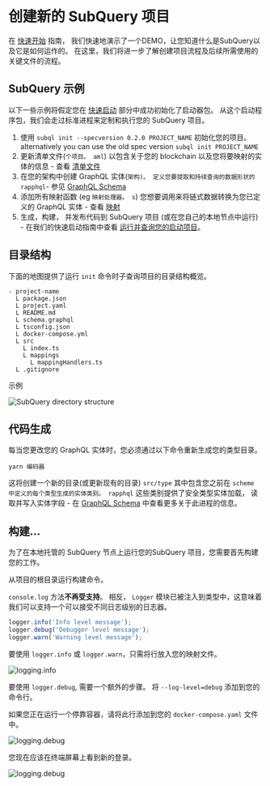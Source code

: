 # 创建新的 SubQuery 项目

在 [快速开始](/quickstart/quickstart.md) 指南， 我们快速地演示了一个DEMO，让您知道什么是SubQuery以及它是如何运作的。 在这里，我们将进一步了解创建项目流程及后续所需使用的关键文件的流程。

## SubQuery 示例

以下一些示例将假定您在 [快速启动](../quickstart/quickstart.md) 部分中成功初始化了启动器包。 从这个启动程序包，我们会走过标准进程来定制和执行您的 SubQuery 项目。

1. 使用 `subql init --specversion 0.2.0 PROJECT_NAME` 初始化您的项目。 alternatively you can use the old spec version `subql init PROJECT_NAME`
2. 更新清单文件(`个项目。 aml`) 以包含关于您的 blockchain 以及您将要映射的实体的信息 - 查看 [清单文件](./manifest.md)
3. 在您的架构中创建 GraphQL 实体(`架构)。 定义您要提取和持续查询的数据形状的 rapphql`- 参见 [GraphQL Schema](./graphql.md)
4. 添加所有映射函数 (eg `映射处理器。 s`) 您想要调用来将链式数据转换为您已定义的 GraphQL 实体 - 查看 [映射](./mapping.md)
5. 生成，构建， 并发布代码到 SubQuery 项目 (或在您自己的本地节点中运行) - 在我们的快速启动指南中查看 [运行并查询您的启动项目](./quickstart.md#running-and-querying-your-starter-project)。

## 目录结构

下面的地图提供了运行 `init` 命令时子查询项目的目录结构概览。

```
- project-name
  L package.json
  L project.yaml
  L README.md
  L schema.graphql
  L tsconfig.json
  L docker-compose.yml
  L src
    L index.ts
    L mappings
      L mappingHandlers.ts
  L .gitignore
```

示例

![SubQuery directory structure](/assets/img/subQuery_directory_stucture.png)

## 代码生成

每当您更改您的 GraphQL 实体时，您必须通过以下命令重新生成您的类型目录。

```
yarn 编码器
```

这将创建一个新的目录(或更新现有的目录) `src/type` 其中包含您之前在 `scheme 中定义的每个类型生成的实体类别。 rapphql` 这些类别提供了安全类型实体加载， 读取并写入实体字段 - 在 [GraphQL Schema](./graphql.md) 中查看更多关于此进程的信息。

## 构建...

为了在本地托管的 SubQuery 节点上运行您的SubQuery 项目，您需要首先构建您的工作。

从项目的根目录运行构建命令。

<CodeGroup> `console.log` 方法**不再受支持**。 相反， `Logger` 模块已被注入到类型中，这意味着我们可以支持一个可以接受不同日志级别的日志器。

```typescript
logger.info('Info level message');
logger.debug('Debugger level message');
logger.warn('Warning level message');
```

要使用 `logger.info` 或 `logger.warn`，只需将行放入您的映射文件。

![logging.info](/assets/img/logging_info.png)

要使用 `logger.debug`, 需要一个额外的步骤。 将 `--log-level=debug` 添加到您的命令行。

如果您正在运行一个停靠容器，请将此行添加到您的 `docker-compose.yaml` 文件中。

![logging.debug](/assets/img/logging_debug.png)

您现在应该在终端屏幕上看到新的登录。

![logging.debug](/assets/img/subquery_logging.png)
